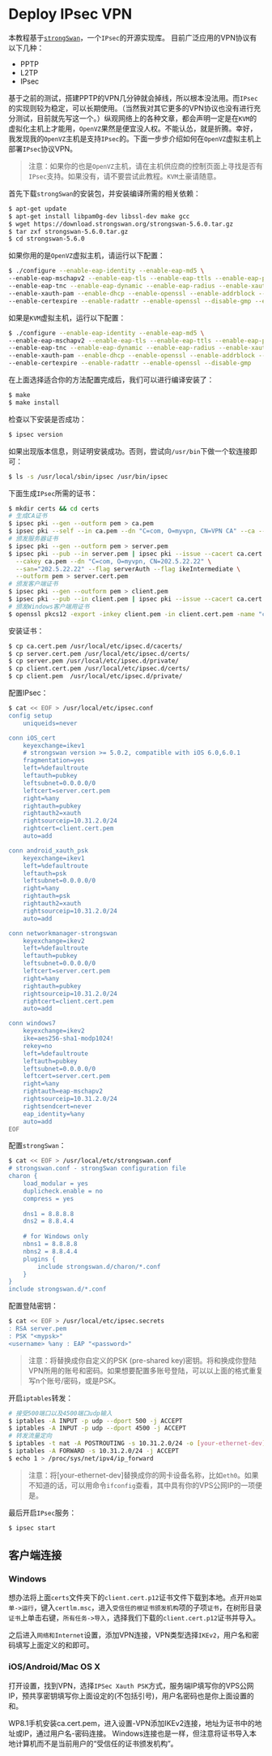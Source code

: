 # Deploy IPsec VPN

本教程基于[`strongSwan`](https://strongswan.org/)，一个`IPsec`的开源实现库。
目前广泛应用的VPN协议有以下几种：

* PPTP
* L2TP
* IPsec

基于之前的测试，搭建PPTP的VPN几分钟就会掉线，所以根本没法用。而`IPsec`的实现则较为稳定，可以长期使用。（当然我对其它更多的VPN协议也没有进行充分测试，目前就先写这一个。）纵观网络上的各种文章，都会声明一定是在`KVM`的虚拟化主机上才能用，`OpenVZ`果然是便宜没人权。不能认怂，就是折腾。幸好，我发现我的`OpenVZ`主机是支持`IPsec`的。下面一步步介绍如何在`OpenVZ`虚拟主机上部署`IPsec`协议VPN。

> 注意：如果你的也是`OpenVZ`主机，请在主机供应商的控制页面上寻找是否有`IPsec`支持。如果没有，请不要尝试此教程。`KVM`土豪请随意。

首先下载`strongSwan`的安装包，并安装编译所需的相关依赖：

```bash
$ apt-get update
$ apt-get install libpam0g-dev libssl-dev make gcc
$ wget https://download.strongswan.org/strongswan-5.6.0.tar.gz
$ tar zxf strongswan-5.6.0.tar.gz
$ cd strongswan-5.6.0
```

如果你用的是`OpenVZ`虚拟主机，请运行以下配置：

```bash
$ ./configure --enable-eap-identity --enable-eap-md5 \
--enable-eap-mschapv2 --enable-eap-tls --enable-eap-ttls --enable-eap-peap \
--enable-eap-tnc --enable-eap-dynamic --enable-eap-radius --enable-xauth-eap \
--enable-xauth-pam --enable-dhcp --enable-openssl --enable-addrblock --enable-unity \
--enable-certexpire --enable-radattr --enable-openssl --disable-gmp --enable-kernel-libipsec
```

如果是`KVM`虚拟主机，运行以下配置：

```bash
$ ./configure --enable-eap-identity --enable-eap-md5 \
--enable-eap-mschapv2 --enable-eap-tls --enable-eap-ttls --enable-eap-peap \
--enable-eap-tnc --enable-eap-dynamic --enable-eap-radius --enable-xauth-eap \
--enable-xauth-pam --enable-dhcp --enable-openssl --enable-addrblock --enable-unity \
--enable-certexpire --enable-radattr --enable-openssl --disable-gmp
```

在上面选择适合你的方法配置完成后，我们可以进行编译安装了：

```bash
$ make
$ make install
```

检查以下安装是否成功：

```bash
$ ipsec version
```

如果出现版本信息，则证明安装成功。否则，尝试向`/usr/bin`下做一个软连接即可：

```bash
$ ls -s /usr/local/sbin/ipsec /usr/bin/ipsec
```

下面生成`IPsec`所需的证书：

```bash
$ mkdir certs && cd certs
# 生成CA证书
$ ipsec pki --gen --outform pem > ca.pem
$ ipsec pki --self --in ca.pem --dn "C=com, O=myvpn, CN=VPN CA" --ca --outform pem >ca.cert.pem
# 颁发服务器证书
$ ipsec pki --gen --outform pem > server.pem
$ ipsec pki --pub --in server.pem | ipsec pki --issue --cacert ca.cert.pem \
  --cakey ca.pem --dn "C=com, O=myvpn, CN=202.5.22.22" \
  --san="202.5.22.22" --flag serverAuth --flag ikeIntermediate \
  --outform pem > server.cert.pem
# 颁发客户端证书
$ ipsec pki --gen --outform pem > client.pem
$ ipsec pki --pub --in client.pem | ipsec pki --issue --cacert ca.cert.pem --cakey ca.pem --dn "C=com, O=myvpn, CN=VPN Client" --outform pem > client.cert.pem
# 颁发Windows客户端用证书
$ openssl pkcs12 -export -inkey client.pem -in client.cert.pem -name "client" -certfile ca.cert.pem -caname "VPN CA" -out client.cert.p12
```

安装证书：

```bash
$ cp ca.cert.pem /usr/local/etc/ipsec.d/cacerts/
$ cp server.cert.pem /usr/local/etc/ipsec.d/certs/
$ cp server.pem /usr/local/etc/ipsec.d/private/
$ cp client.cert.pem /usr/local/etc/ipsec.d/certs/
$ cp client.pem  /usr/local/etc/ipsec.d/private/
```

配置IPsec：

```bash
$ cat << EOF > /usr/local/etc/ipsec.conf
config setup
    uniqueids=never 

conn iOS_cert
    keyexchange=ikev1
    # strongswan version >= 5.0.2, compatible with iOS 6.0,6.0.1
    fragmentation=yes
    left=%defaultroute
    leftauth=pubkey
    leftsubnet=0.0.0.0/0
    leftcert=server.cert.pem
    right=%any
    rightauth=pubkey
    rightauth2=xauth
    rightsourceip=10.31.2.0/24
    rightcert=client.cert.pem
    auto=add

conn android_xauth_psk
    keyexchange=ikev1
    left=%defaultroute
    leftauth=psk
    leftsubnet=0.0.0.0/0
    right=%any
    rightauth=psk
    rightauth2=xauth
    rightsourceip=10.31.2.0/24
    auto=add

conn networkmanager-strongswan
    keyexchange=ikev2
    left=%defaultroute
    leftauth=pubkey
    leftsubnet=0.0.0.0/0
    leftcert=server.cert.pem
    right=%any
    rightauth=pubkey
    rightsourceip=10.31.2.0/24
    rightcert=client.cert.pem
    auto=add

conn windows7
    keyexchange=ikev2
    ike=aes256-sha1-modp1024! 
    rekey=no
    left=%defaultroute
    leftauth=pubkey
    leftsubnet=0.0.0.0/0
    leftcert=server.cert.pem
    right=%any
    rightauth=eap-mschapv2
    rightsourceip=10.31.2.0/24
    rightsendcert=never
    eap_identity=%any
    auto=add
EOF
```

配置`strongSwan`：

```bash
$ cat << EOF > /usr/local/etc/strongswan.conf
# strongswan.conf - strongSwan configuration file
charon {
    load_modular = yes
    duplicheck.enable = no
    compress = yes
    
    dns1 = 8.8.8.8
    dns2 = 8.8.4.4
    
    # for Windows only
    nbns1 = 8.8.8.8
    nbns2 = 8.8.4.4
    plugins {
        include strongswan.d/charon/*.conf
    }
}
include strongswan.d/*.conf
```

配置登陆密钥：

```bash
$ cat << EOF > /usr/local/etc/ipsec.secrets
: RSA server.pem
: PSK "<mypsk>"
<username> %any : EAP "<password>"
```

> 注意：将<mypsk>替换成你自定义的PSK (pre-shared key)密钥。将<username>和<password>换成你登陆VPN所用的账号和密码。如果想要配置多账号登陆，可以以上面的格式重复写n个账号/密码，或是PSK。

开启`iptables`转发：

```bash
# 接受500端口以及4500端口udp输入
$ iptables -A INPUT -p udp --dport 500 -j ACCEPT
$ iptables -A INPUT -p udp --dport 4500 -j ACCEPT
# 转发流量定向
$ iptables -t nat -A POSTROUTING -s 10.31.2.0/24 -o [your-ethernet-dev] -j MASQUERADE
$ iptables -A FORWARD -s 10.31.2.0/24 -j ACCEPT
$ echo 1 > /proc/sys/net/ipv4/ip_forward
```

> 注意：将[your-ethernet-dev]替换成你的网卡设备名称，比如`eth0`。如果不知道的话，可以用命令`ifconfig`查看，其中具有你的VPS公网IP的一项便是。

最后开启`IPsec`服务：

```bash
$ ipsec start
```

## 客户端连接

### Windows

想办法将上面`certs`文件夹下的`client.cert.p12`证书文件下载到本地。点开`开始菜单->运行`，键入`certlm.msc`，进入`受信任的根证书颁发机构`项的子项`证书`，在树形目录`证书`上单击右键，`所有任务->导入`，选择我们下载的`client.cert.p12`证书并导入。

之后进入`网络和Internet`设置，添加VPN连接，VPN类型选择`IKEv2`，用户名和密码填写上面定义的<username>和<password>即可。

### iOS/Android/Mac OS X

打开设置，找到VPN，选择`IPSec Xauth PSK`方式，服务端IP填写你的VPS公网IP，预共享密钥填写你上面设定的<mypsk>(不包括引号)，用户名密码也是你上面设置的<username>和<password>。

WP8.1手机安装ca.cert.pem，进入设置-VPN添加IKEv2连接，地址为证书中的地址或IP，通过用户名-密码连接。 
Windows连接也是一样，但注意将证书导入本地计算机而不是当前用户的“受信任的证书颁发机构”。 
